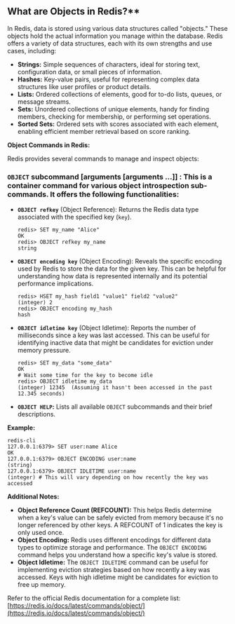 ## What are Objects in Redis?**

In Redis, data is stored using various data structures called "objects." These objects hold the actual information you manage within the database. Redis offers a variety of data structures, each with its own strengths and use cases, including:

- **Strings:** Simple sequences of characters, ideal for storing text, configuration data, or small pieces of information.
- **Hashes:** Key-value pairs, useful for representing complex data structures like user profiles or product details.
- **Lists:** Ordered collections of elements, good for to-do lists, queues, or message streams.
- **Sets:** Unordered collections of unique elements, handy for finding members, checking for membership, or performing set operations.
- **Sorted Sets:** Ordered sets with scores associated with each element, enabling efficient member retrieval based on score ranking.

**Object Commands in Redis:**

Redis provides several commands to manage and inspect objects:

### **`OBJECT` subcommand [arguments [arguments ...]] :** This is a container command for various object introspection sub-commands. It offers the following functionalities:
- **`OBJECT refkey`** (Object Reference): Returns the Redis data type associated with the specified key (`key`).

  ```
  redis> SET my_name "Alice"
  OK
  redis> OBJECT refkey my_name
  string
  ```

- **`OBJECT encoding key`** (Object Encoding): Reveals the specific encoding used by Redis to store the data for the given key. This can be helpful for understanding how data is represented internally and its potential performance implications.

  ```
  redis> HSET my_hash field1 "value1" field2 "value2"
  (integer) 2
  redis> OBJECT encoding my_hash
  hash
  ```

- **`OBJECT idletime key`** (Object Idletime): Reports the number of milliseconds since a key was last accessed. This can be useful for identifying inactive data that might be candidates for eviction under memory pressure.

  ```
  redis> SET my_data "some_data"
  OK
  # Wait some time for the key to become idle
  redis> OBJECT idletime my_data
  (integer) 12345  (Assuming it hasn't been accessed in the past 12.345 seconds)
  ```

- **`OBJECT HELP`:** Lists all available `OBJECT` subcommands and their brief descriptions.


**Example:**

```
redis-cli
127.0.0.1:6379> SET user:name Alice
OK
127.0.0.1:6379> OBJECT ENCODING user:name
(string)
127.0.0.1:6379> OBJECT IDLETIME user:name
(integer) # This will vary depending on how recently the key was accessed
```

**Additional Notes:**

- **Object Reference Count (REFCOUNT):** This helps Redis determine when a key's value can be safely evicted from memory because it's no longer referenced by other keys. A REFCOUNT of 1 indicates the key is only used once.
- **Object Encoding:** Redis uses different encodings for different data types to optimize storage and performance. The `OBJECT ENCODING` command helps you understand how a specific key's value is stored.
- **Object Idletime:** The `OBJECT IDLETIME` command can be useful for implementing eviction strategies based on how recently a key was accessed. Keys with high idletime might be candidates for eviction to free up memory.

Refer to the official Redis documentation for a complete list: [https://redis.io/docs/latest/commands/object/](https://redis.io/docs/latest/commands/object/)
